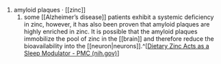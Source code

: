 1. amyloid plaques · [[zinc]]
	1. some [[Alzheimer’s disease]] patients exhibit a systemic deficiency in zinc, however, it has also been proven that amyloid plaques are highly enriched in zinc. It is possible that the amyloid plaques immobilize the pool of zinc in the [[brain]] and therefore reduce the bioavailability into the [[neuron|neurons]].^[[Dietary Zinc Acts as a Sleep Modulator - PMC (nih.gov)](https://www.ncbi.nlm.nih.gov/pmc/articles/PMC5713303/)]